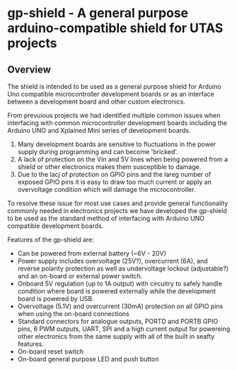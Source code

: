 # gp-shield - A general purpose arduino-compatible shield for UTAS projects

## Overview
The shield is intended to be used as a general purpose shield for Arduino Uno compatible microcontroller development boards or as an interface between a development board and other custom electronics.

From prevuious projects we had identified multiple common issues when interfacing with common microcontroller development boards including the Arduino UNO and Xplained Mini series of development boards.
1. Many development boards are sensitive to fluctuations in the power supply during programming and can become 'bricked'.
1. A lack of protection on the Vin and 5V lines when being powered from a shield or other electronics makes them susceptible to damage.
1. Due to the lacj of protection on GPIO pins and the lareg number of exposed GPIO pins it is easy to draw too much current or apply an overvoltage condition which will damage the microcontroller.

To resolve these issue for most use cases and provide general functionality commonly needed in electronics projects we have developed the gp-shield to be used as the standard method of interfacing with Arduino UNO compatible development boards.

Features of the gp-shield are:
- Can be powered from external battery (~6V - 20V)
- Power supply includes overvoltage (25V?), overcurrent (6A), and reverse polarity protection as well as undervoltage lockout (adjustable?) and an on-board or external power switch.
- Onboard 5V regulation (up to 1A output) with circuitry to safely handle condition where board is powered externally while the development board is powered by USB.
- Overvoltage (5.1V) and overcurrent (30mA) protection on all GPIO pins when using the on-board connections
- Standard connectors for analogue outputs, PORTD and PORTB GPIO pins, 6 PWM outputs, UART, SPI and a high current output for powereing other electronics from the same supply with all of the built in seafty features.
- On-board reset switch
- On-board general purpose LED and push button
